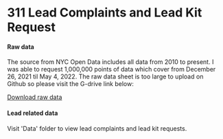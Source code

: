 # 311 Lead Complaints and Lead Kit Request

#### Raw data

The source from NYC Open Data includes all data from 2010 to present. I was able to request 1,000,000 points of data which cover from December 26, 2021 til May 4, 2022. The raw data sheet is too large to upload on Github so please visit the G-drive link below:

[Download raw data](311_nycopen_exported_data)

#### Lead related data

Visit 'Data' folder to view lead complaints and lead kit requests.
